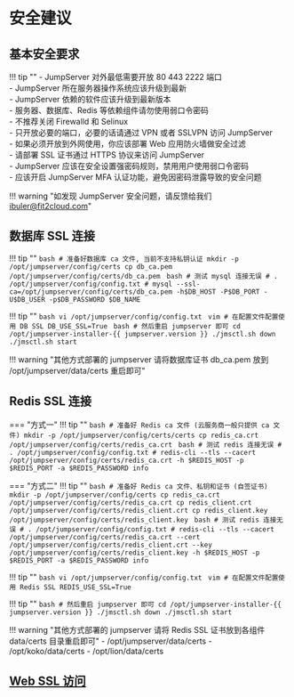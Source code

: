 # 安全建议

## 基本安全要求

!!! tip ""
    - JumpServer 对外最低需要开放 80 443 2222 端口  
    - JumpServer 所在服务器操作系统应该升级到最新  
    - JumpServer 依赖的软件应该升级到最新版本  
    - 服务器、数据库、Redis 等依赖组件请勿使用弱口令密码  
    - 不推荐关闭 Firewalld 和 Selinux  
    - 只开放必要的端口，必要的话请通过 VPN 或者 SSLVPN 访问 JumpServer  
    - 如果必须开放到外网使用，你应该部署 Web 应用防火墙做安全过滤  
    - 请部署 SSL 证书通过 HTTPS 协议来访问 JumpServer  
    - JumpServer 应该在安全设置强密码规则，禁用用户使用弱口令密码  
    - 应该开启 JumpServer MFA 认证功能，避免因密码泄露导致的安全问题

!!! warning "如发现 JumpServer 安全问题，请反馈给我们 ibuler@fit2cloud.com"

## 数据库 SSL 连接

!!! tip ""
    ```bash
    # 准备好数据库 ca 文件, 当前不支持私钥认证
    mkdir -p /opt/jumpserver/config/certs
    cp db_ca.pem /opt/jumpserver/config/certs/db_ca.pem
    ```
    ```bash
    # 测试 mysql 连接无误
    # . /opt/jumpserver/config/config.txt
    # mysql --ssl-ca=/opt/jumpserver/config/certs/db_ca.pem -h$DB_HOST -P$DB_PORT -U$DB_USER -p$DB_PASSWORD $DB_NAME
    ```

!!! tip ""
    ```bash
    vi /opt/jumpserver/config/config.txt
    ```
    ```vim
    # 在配置文件配置使用 DB SSL
    DB_USE_SSL=True
    ```
    ```bash
    # 然后重启 jumpserver 即可
    cd /opt/jumpserver-installer-{{ jumpserver.version }}
    ./jmsctl.sh down
    ./jmsctl.sh start
    ```

!!! warning "其他方式部署的 jumpserver 请将数据库证书 db_ca.pem 放到 /opt/jumpserver/data/certs 重启即可"

## Redis SSL 连接

=== "方式一"
    !!! tip ""
        ```bash
        # 准备好 Redis ca 文件 (云服务商一般只提供 ca 文件)
        mkdir -p /opt/jumpserver/config/certs/certs
        cp redis_ca.crt /opt/jumpserver/config/certs/redis_ca.crt
        ```
        ```bash
        # 测试 redis 连接无误
        # . /opt/jumpserver/config/config.txt
        # redis-cli --tls --cacert /opt/jumpserver/config/certs/redis_ca.crt -h $REDIS_HOST -p $REDIS_PORT -a $REDIS_PASSWORD info
        ```

=== "方式二"
    !!! tip ""
        ```bash
        # 准备好 Redis ca 文件、私钥和证书 (自签证书)
        mkdir -p /opt/jumpserver/config/certs
        cp redis_ca.crt /opt/jumpserver/config/certs/redis_ca.crt
        cp redis_client.crt /opt/jumpserver/config/certs/redis_client.crt
        cp redis_client.key /opt/jumpserver/config/certs/redis_client.key
        ```
        ```bash
        # 测试 redis 连接无误
        # . /opt/jumpserver/config/config.txt
        # redis-cli --tls --cacert /opt/jumpserver/config/certs/redis_ca.crt --cert /opt/jumpserver/config/certs/redis_client.crt --key /opt/jumpserver/config/certs/redis_client.key -h $REDIS_HOST -p $REDIS_PORT -a $REDIS_PASSWORD info
        ```

!!! tip ""
    ```bash
    vi /opt/jumpserver/config/config.txt
    ```
    ```vim
    # 在配置文件配置使用 Redis SSL
    REDIS_USE_SSL=True
    ```

!!! tip ""
    ```bash
    # 然后重启 jumpserver 即可
    cd /opt/jumpserver-installer-{{ jumpserver.version }}
    ./jmsctl.sh down
    ./jmsctl.sh start
    ```

!!! warning "其他方式部署的 jumpserver 请将 Redis SSL 证书放到各组件 data/certs 目录重启即可"
    - /opt/jumpserver/data/certs
    - /opt/koko/data/certs
    - /opt/lion/data/certs


## [Web SSL 访问](../../admin-guide/proxy/)
